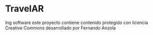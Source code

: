 TravelAR
========

Ing software
este proyecto contiene contenido protegido con licencia Creative Commons desarrollado por Fernando Anzola

